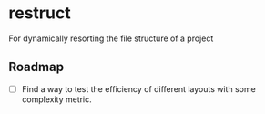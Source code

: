 # restruct

For dynamically resorting the file structure of a project

## Roadmap

- [ ] Find a way to test the efficiency of different layouts with some complexity metric.

